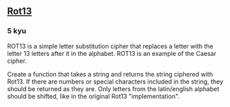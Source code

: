 <h2><a href=https://www.codewars.com/kata/530e15517bc88ac656000716/train/javascript target="_blank">Rot13</a></h2><h3>5 kyu</h3><p>ROT13 is a simple letter substitution cipher that replaces a letter with the letter 13 letters after it in the alphabet. ROT13 is an example of the Caesar cipher.</p><p>Create a function that takes a string and returns the string ciphered with Rot13. If there are numbers or special characters included in the string, they should be returned as they are. Only letters from the latin/english alphabet should be shifted, like in the original Rot13 "implementation".</p>